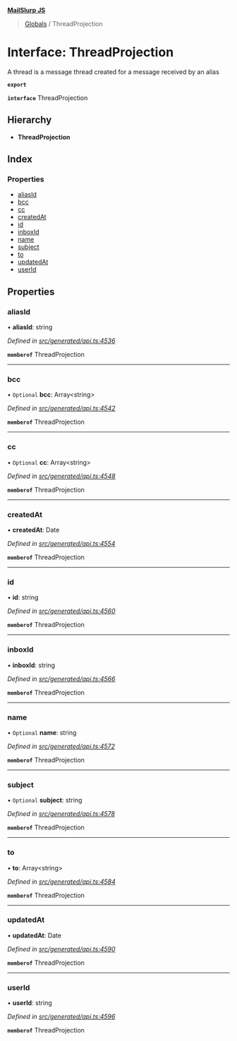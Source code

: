 **[MailSlurp JS](../README.md)**

> [Globals](../README.md) / ThreadProjection

# Interface: ThreadProjection

A thread is a message thread created for a message received by an alias

**`export`** 

**`interface`** ThreadProjection

## Hierarchy

* **ThreadProjection**

## Index

### Properties

* [aliasId](threadprojection.md#aliasid)
* [bcc](threadprojection.md#bcc)
* [cc](threadprojection.md#cc)
* [createdAt](threadprojection.md#createdat)
* [id](threadprojection.md#id)
* [inboxId](threadprojection.md#inboxid)
* [name](threadprojection.md#name)
* [subject](threadprojection.md#subject)
* [to](threadprojection.md#to)
* [updatedAt](threadprojection.md#updatedat)
* [userId](threadprojection.md#userid)

## Properties

### aliasId

•  **aliasId**: string

*Defined in [src/generated/api.ts:4536](https://github.com/mailslurp/mailslurp-client/blob/aa918cc/src/generated/api.ts#L4536)*

**`memberof`** ThreadProjection

___

### bcc

• `Optional` **bcc**: Array\<string>

*Defined in [src/generated/api.ts:4542](https://github.com/mailslurp/mailslurp-client/blob/aa918cc/src/generated/api.ts#L4542)*

**`memberof`** ThreadProjection

___

### cc

• `Optional` **cc**: Array\<string>

*Defined in [src/generated/api.ts:4548](https://github.com/mailslurp/mailslurp-client/blob/aa918cc/src/generated/api.ts#L4548)*

**`memberof`** ThreadProjection

___

### createdAt

•  **createdAt**: Date

*Defined in [src/generated/api.ts:4554](https://github.com/mailslurp/mailslurp-client/blob/aa918cc/src/generated/api.ts#L4554)*

**`memberof`** ThreadProjection

___

### id

•  **id**: string

*Defined in [src/generated/api.ts:4560](https://github.com/mailslurp/mailslurp-client/blob/aa918cc/src/generated/api.ts#L4560)*

**`memberof`** ThreadProjection

___

### inboxId

•  **inboxId**: string

*Defined in [src/generated/api.ts:4566](https://github.com/mailslurp/mailslurp-client/blob/aa918cc/src/generated/api.ts#L4566)*

**`memberof`** ThreadProjection

___

### name

• `Optional` **name**: string

*Defined in [src/generated/api.ts:4572](https://github.com/mailslurp/mailslurp-client/blob/aa918cc/src/generated/api.ts#L4572)*

**`memberof`** ThreadProjection

___

### subject

• `Optional` **subject**: string

*Defined in [src/generated/api.ts:4578](https://github.com/mailslurp/mailslurp-client/blob/aa918cc/src/generated/api.ts#L4578)*

**`memberof`** ThreadProjection

___

### to

•  **to**: Array\<string>

*Defined in [src/generated/api.ts:4584](https://github.com/mailslurp/mailslurp-client/blob/aa918cc/src/generated/api.ts#L4584)*

**`memberof`** ThreadProjection

___

### updatedAt

•  **updatedAt**: Date

*Defined in [src/generated/api.ts:4590](https://github.com/mailslurp/mailslurp-client/blob/aa918cc/src/generated/api.ts#L4590)*

**`memberof`** ThreadProjection

___

### userId

•  **userId**: string

*Defined in [src/generated/api.ts:4596](https://github.com/mailslurp/mailslurp-client/blob/aa918cc/src/generated/api.ts#L4596)*

**`memberof`** ThreadProjection

